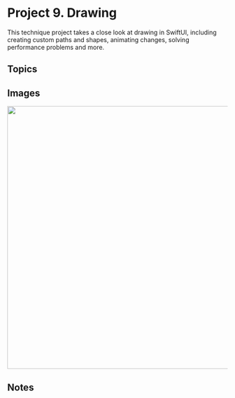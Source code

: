 
# Project 9. Drawing

This technique project takes a close look at drawing in SwiftUI, including creating custom paths and shapes, animating changes, solving performance problems and more.

## Topics



## Images

<p align="center"><img src="img/run-example.gif" height="600px"></p>

## Notes 

